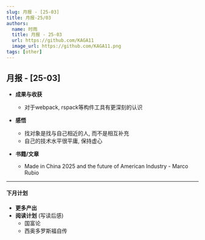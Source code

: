 ```yaml
---
slug: 月报 - [25-03]
title: 月报-25/03
authors:
  name: 时雨
  title: 月报 - 25-03
  url: https://github.com/KAGA11
  image_url: https://github.com/KAGA11.png
tags: [other]
---
```

## **月报 - [25-03]**

- **成果与收获**  
  - 对于webpack, rspack等构件工具有更深刻的认识

- **感悟**  
  - 找对象是找与自己相近的人, 而不是相互补充
  - 自己的技术水平很平庸, 保持虚心

- **书籍/文章** 
  - Made in China 2025 and the future of American Industry - Marco Rubio

---

#### **下月计划**
- **更多产出**
- **阅读计划**  (写读后感)
  - 国富论
  - 西奥多罗斯福自传

